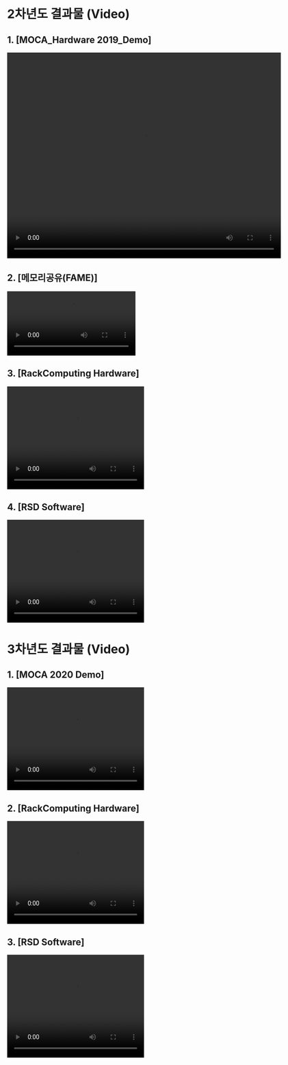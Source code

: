 # 2차년도 결과물 (Video)
## 1. [MOCA_Hardware 2019_Demo]
<video width="640" height="480" controls>
  <source src="https://meca-project.github.io/mecaproject.github.io/Data/video/MOCA_Hardware_2019_Demo.webm" type="video/webm"></source>
</video>


## 2. [메모리공유(FAME)]
<video controls sytle="object-fit:cover">
  <source src="https://meca-project.github.io/mecaproject.github.io/Data/video/메모리공유(FAME).webm" type="video/webm"></source>
</video>

## 3. [RackComputing Hardware]
<video width="320" height="240" controls>
  <source src="https://meca-project.github.io/mecaproject.github.io/Data/video/RackComputing_Hardware_Dev.webm" type="video/webm"></source>
</video>

## 4. [RSD Software]
<video width="320" height="240" controls>
  <source src="https://meca-project.github.io/mecaproject.github.io/Data/video/RSD_Software_Dev.webm" type="video/webm"></source>
</video>

# 3차년도 결과물 (Video)

## 1. [MOCA 2020 Demo]
<video width="320" height="240" controls>
  <source src="https://meca-project.github.io/mecaproject.github.io/Data/video/ETRI_Gen-Z.mp4" type="video/mp4"></source>
</video>

## 2. [RackComputing Hardware]
<video width="320" height="240" controls>
  <source src="https://meca-project.github.io/mecaproject.github.io/Data/video/KTNF_동영상.mp4" type="video/mp4"></source>
</video>

## 3. [RSD Software]
<video width="320" height="240" controls>
  <source src="https://meca-project.github.io/mecaproject.github.io/Data/video/테라텍_영상1.mp4" type="video/mp4"></source>
</video>
